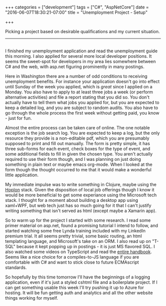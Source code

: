 +++
categories = ["development"]
tags = ["C#", "AspNetCore"]
date = "2016-06-07T18:30:21-07:00"
title = "Unemployment Project - Setup"

+++

Picking a project based on desirable qualifications and my current situation.
<!--more-->
<hr/><br/>
I finished my unemployment application and read the unemployment guide this
morning. I also applied for several more local developer positions. It seems the
sweet-spot for developers in my area lies somewhere between C# and the web, with
asp.net figuring prominently in many postings.

Here in Washington there are a number of odd conditions to receiving
unemployment benefits. For instance your application doesn't go into effect
until Sunday of the week you applied, which is *great* since I applied on a
Monday. You also have to apply to at least three jobs a week (or perform
alternative activities) and file a report stating that you did so. You don't
actually have to tell them what jobs you applied for, but you are expected to
keep a detailed log, and you are subject to random audits. You also have to
go through the whole process the first week without getting paid, you know -
just for fun.

Almost the entire process can be taken care of online. The one notable exception
is the job search log. You are expected to keep a log, but the only resource they
provide is a non-editable pdf, which you are presumably supposed to print and
fill out manually. The form is pretty simple, it has three sub-forms for each
event, check boxes for the type of event, and some additional fields to fill in
given the chosen type. You aren't actually required to use their form though,
and I was planning on just doing something in plain text or maybe emacs
org-mode. When I looked at the form though the thought occurred to me that it
would make a wonderful little application.

My immediate impulse was to write something in Clojure, maybe using the
[Hoplon](https://github.com/hoplon/hoplon) stack. Given the disposition of local
job offerings though I know it would be more beneficial to get some experiance
using the Microsoft tech stack. I thought for a moment about building a desktop
app using xaml+WPF, but web tech just has so much going for it that I can't
justify writing something that isn't served as html (except maybe a Xamarin app).

So to warm up for the project I started with some research. I read some primer
material on asp.net, found a promising tutorial I intend to follow, and started
watching some free Lynda training included with my LinkedIn premium trial. It all
seems pretty trivial, some basic routing, an html templating language, and
Microsoft's take on an ORM. I also read up on "T-SQL" because it kept popping up
in postings - it is just MS flavored SQL. I also watched some videos on
TypeScript and read the
[entire handbook](https://www.typescriptlang.org/docs/handbook/basic-types.html). Seems
like a nice choice for a compiles-to-JS language if you are comfortable with C#
and want to stick close to future ECMAscript standards.

So hopefully by this time tomorrow I'll have the beginnings of a logging
application, even if it's just a styled cshtml file and a boilerplate
project. If I can get something usable this week I'll try pushing it up to Azure
for hosting. It will be fun getting auth and analytics and all the other website
things working for myself.